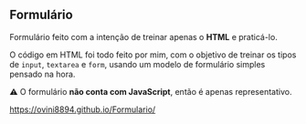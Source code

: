 ## Formulário

Formulário feito com a intenção de treinar apenas o **HTML** e praticá-lo.

O código em HTML foi todo feito por mim, com o objetivo de treinar os tipos de `input`, `textarea` e `form`, usando um modelo de formulário simples pensado na hora.

⚠️ O formulário **não conta com JavaScript**, então é apenas representativo.

https://ovini8894.github.io/Formulario/

